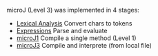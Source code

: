 microJ (Level 3) was implemented in 4 stages:

* [Lexical Analysis](Lexical.html) Convert chars to tokens
* [Expressions](Expression.html) Parse and evaluate
* [microJ1](microJ1.html) Compile a single method (Level 1)
* [microJ3](microJ3.html) Compile and interprete (from local file)


